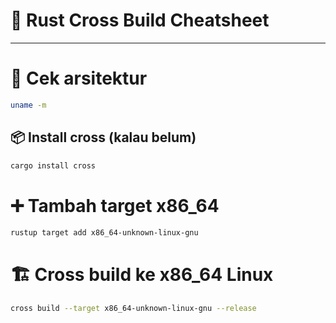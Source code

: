# 🦀 Rust Cross Build Cheatsheet
---

# 📌 Cek arsitektur
```bash
uname -m
```

## 📦 Install cross (kalau belum)
```bash
cargo install cross
```

# ➕ Tambah target x86_64
```bash
rustup target add x86_64-unknown-linux-gnu  
```

# 🏗️ Cross build ke x86_64 Linux
```bash
cross build --target x86_64-unknown-linux-gnu --release
```
